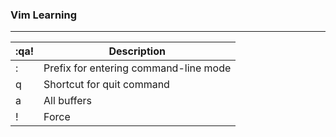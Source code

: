 ### Vim Learning

---

| :qa!	  | Description							  |
|---------|---------------------------------------|
| :		  | Prefix for entering command-line mode |
| q		  | Shortcut for quit command			  |
| a		  | All buffers							  |
| !		  | Force								  |


[^1]: This is just a practice.
